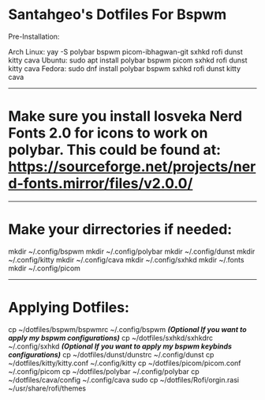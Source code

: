 # Santahgeo's Dotfiles For Bspwm

Pre-Installation:

Arch Linux: yay -S polybar bspwm picom-ibhagwan-git sxhkd rofi dunst kitty cava
Ubuntu: sudo apt install polybar bspwm picom sxhkd rofi dunst kitty cava
Fedora: sudo dnf install polybar bspwm sxhkd rofi dunst kitty cava
___________________________________________________________________________________________________________________________________________________________
# Make sure you install Iosveka Nerd Fonts 2.0 for icons to work on polybar. This could be found at: https://sourceforge.net/projects/nerd-fonts.mirror/files/v2.0.0/
___________________________________________________________________________________________________________________________________________________________
# Make your dirrectories if needed:

mkdir ~/.config/bspwm
mkdir ~/.config/polybar
mkdir ~/.config/dunst
mkdir ~/.config/kitty
mkdir ~/.config/cava
mkdir ~/.config/sxhkd
mkdir ~/.fonts
mkdir ~/.config/picom
________________________________________________________________________________________________________________________________________________________

# Applying Dotfiles:

cp ~/dotfiles/bspwm/bspwmrc ~/.config/bspwm ***(Optional If you want to apply my bspwm configurations)*** 
cp ~/dotfiles/sxhkd/sxhkdrc ~/.config/sxhkd ***(Optional If you want to apply my bspwm keybinds configurations)*** 
cp ~/dotfiles/dunst/dunstrc ~/.config/dunst
cp ~/dotfiles/kitty/kitty.conf ~/.config/kitty
cp ~/dotfiles/picom/picom.conf ~/.config/picom
cp ~/dotfiles/polybar ~/.config/polybar
cp ~/dotfiles/cava/config ~/.config/cava
sudo cp ~/dotfiles/Rofi/orgin.rasi ~/usr/share/rofi/themes








